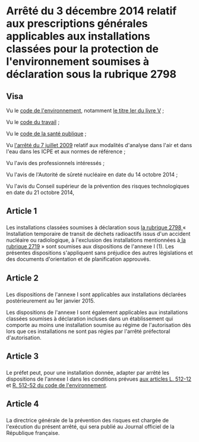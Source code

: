 # Arrêté du 3 décembre 2014 relatif aux prescriptions générales applicables aux installations classées pour la protection de l'environnement soumises à déclaration sous la rubrique 2798

## Visa

Vu le [code de l'environnement](https://www.legifrance.gouv.fr/affichCode.do?cidTexte=LEGITEXT000006074220&dateTexte=29990101&categorieLien=cid), notamment [le titre Ier du livre V](https://aida.ineris.fr/consultation_document/1767#Titre_I) ;

Vu le [code du travail](https://www.legifrance.gouv.fr/affichCode.do?cidTexte=LEGITEXT000006072050&dateTexte=29990101&categorieLien=cid) ;

Vu le [code de la santé publique](https://www.legifrance.gouv.fr/affichCode.do?cidTexte=LEGITEXT000006072665&dateTexte=29990101&categorieLien=cid) ;

Vu [l'arrêté du 7 juillet 2009](https://aida.ineris.fr/consultation_document/4291) relatif aux modalités d'analyse dans l'air et dans l'eau dans les ICPE et aux normes de référence ;

Vu l'avis des professionnels intéressés ;

Vu l'avis de l'Autorité de sûreté nucléaire en date du 14 octobre 2014 ;

Vu l'avis du Conseil supérieur de la prévention des risques technologiques en date du 21 octobre 2014,

## Article 1

### 

Les installations classées soumises à déclaration sous [la rubrique 2798 ](https://aida.ineris.fr/consultation_document/32659)« Installation temporaire de transit de déchets radioactifs issus d'un accident nucléaire ou radiologique, à l'exclusion des installations mentionnées à[ la rubrique 2719](https://aida.ineris.fr/consultation_document/10733) » sont soumises aux dispositions de l'annexe I (1). Les présentes dispositions s'appliquent sans préjudice des autres législations et des documents d'orientation et de planification approuvés.

## Article 2

### 

Les dispositions de l'annexe I sont applicables aux installations déclarées postérieurement au 1er janvier 2015.

Les dispositions de l'annexe I sont également applicables aux installations classées soumises à déclaration incluses dans un établissement qui comporte au moins une installation soumise au régime de l'autorisation dès lors que ces installations ne sont pas régies par l'arrêté préfectoral d'autorisation.

## Article 3

### 

Le préfet peut, pour une installation donnée, adapter par arrêté les dispositions de l'annexe I dans les conditions prévues [aux articles L. 512-12](https://aida.ineris.fr/consultation_document/1767#Article_L._512-12) et [R. 512-52 du code de l'environnement](https://aida.ineris.fr/consultation_document/1783#Article_R_512_52).

## Article 4

### 

La directrice générale de la prévention des risques est chargée de l'exécution du présent arrêté, qui sera publié au Journal officiel de la République française.